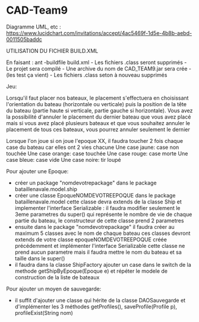 # CAD-Team9
Diagramme UML, etc : https://www.lucidchart.com/invitations/accept/4ac5469f-1d5e-4b8b-aebd-0011505baddc


UTILISATION DU FICHIER BUILD.XML


En faisant :      ant -buildfile build.xml
	- Les fichiers .class seront supprimés
	- Le projet sera compilé
	- Une archive du nom de CAD_TEAM9.jar sera crée
	- (les test ça vient)
	- Les fichiers .class seton à nouveau supprimés


Jeu:

Lorsqu'il faut placer nos bateaux, le placement s'effectuera en choisissant l'orientation du bateau (horizontale ou verticale)
puis la position de la tête du bateau (partie haute si verticale, partie gauche si horizontale).
Vous avez la possibilité d'annuler le placement du dernier bateau que vous avez placé mais si vous avez placé plusieurs
bateaux et que vous souhaitez annuler le placement de tous ces bateaux, vous pourrez annuler seulement le dernier

Lorsque l'on joue si on joue l'epoque XX, il faudra toucher 2 fois chaque case du bateau car elles ont 2 vies chacune
Une case jaune: case non touchée
Une case orange: case touchée
Une case rouge: case morte
Une case bleue: case vide
Une case noire: tir loupé


Pour ajouter une Epoque:
- créer un package "nomdevotrepackage" dans le package bataillenavale.model.ship
- créer une classe EpoqueNOMDEVOTREEPOQUE dans le package bataillenavale.model
    cette classe devra extends de la classe Ship et implementer l'interface Serializable : il faudra modifier
    seulement le 3eme parametres du super() qui représente le nombre de vie de chaque partie du bateau, le constructeur
    de cette classe prend 2 parametres
- ensuite dans le package "nomdevotrepackage" il faudra créer au maximum 5 classes avec le nom de chaque bateau
    ces classes devront extends de votre classe epoqueNOMDEVOTREEPOQUE créée précédemment et implémenter l'interface
    Serializable cette classe ne prend aucun parametre mais il faudra mettre le nom du bateau et sa taille dans le super()
- il faudra dans la classe ShipFactory ajouter un case dans le switch de la methode getShipByEpoque(Epoque e) et répéter
    le modele de construction de la liste de bateaux



Pour ajouter un moyen de sauvegarde:
- il suffit d'ajouter une classe qui hérite de la classe DAOSauvegarde et
d'implémenter les 3 méthodes getProfiles(), saveProfile(Profile p), profileExist(String nom)

